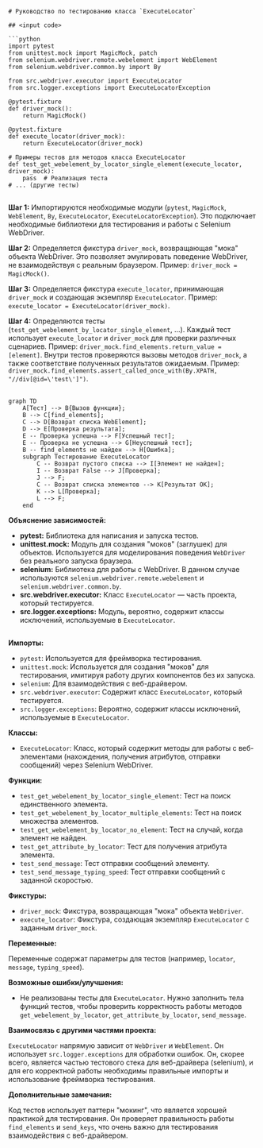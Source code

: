 ```MD
# Руководство по тестированию класса `ExecuteLocator`

## <input code>

```python
import pytest
from unittest.mock import MagicMock, patch
from selenium.webdriver.remote.webelement import WebElement
from selenium.webdriver.common.by import By

from src.webdriver.executor import ExecuteLocator
from src.logger.exceptions import ExecuteLocatorException

@pytest.fixture
def driver_mock():
    return MagicMock()

@pytest.fixture
def execute_locator(driver_mock):
    return ExecuteLocator(driver_mock)

# Примеры тестов для методов класса ExecuteLocator
def test_get_webelement_by_locator_single_element(execute_locator, driver_mock):
    pass  # Реализация теста
# ... (другие тесты)
```

## <algorithm>

**Шаг 1:** Импортируются необходимые модули (`pytest`, `MagicMock`, `WebElement`, `By`, `ExecuteLocator`, `ExecuteLocatorException`).  Это подключает необходимые библиотеки для тестирования и работы с Selenium WebDriver.

**Шаг 2:** Определяется фикстура `driver_mock`, возвращающая "мока" объекта WebDriver. Это позволяет эмулировать поведение WebDriver, не взаимодействуя с реальным браузером. Пример: `driver_mock = MagicMock()`.

**Шаг 3:** Определяется фикстура `execute_locator`, принимающая `driver_mock` и создающая экземпляр `ExecuteLocator`. Пример: `execute_locator = ExecuteLocator(driver_mock)`.

**Шаг 4:** Определяются тесты (`test_get_webelement_by_locator_single_element`, ...). Каждый тест использует `execute_locator` и `driver_mock` для проверки различных сценариев. Пример: `driver_mock.find_elements.return_value = [element]`.  Внутри тестов проверяются вызовы методов `driver_mock`, а также соответствие полученных результатов ожидаемым. Пример: `driver_mock.find_elements.assert_called_once_with(By.XPATH, "//div[@id=\'test\']")`.


## <mermaid>

```mermaid
graph TD
    A[Тест] --> B{Вызов функции};
    B --> C[find_elements];
    C --> D[Возврат списка WebElement];
    D --> E[Проверка результата];
    E -- Проверка успешна --> F[Успешный тест];
    E -- Проверка не успешна --> G[Неуспешный тест];
    B -- find_elements не найден --> H[Ошибка];
    subgraph Тестирование ExecuteLocator
        C -- Возврат пустого списка --> I[Элемент не найден];
        I -- Возврат False --> J[Проверка];
        J --> F;
        C -- Возврат списка элементов --> K[Результат OK];
        K --> L[Проверка];
        L --> F;
    end
```

**Объяснение зависимостей:**

* **pytest:**  Библиотека для написания и запуска тестов.
* **unittest.mock:**  Модуль для создания "моков" (заглушек) для объектов. Используется для моделирования поведения `WebDriver` без реального запуска браузера.
* **selenium:** Библиотека для работы с WebDriver. В данном случае используются `selenium.webdriver.remote.webelement` и `selenium.webdriver.common.by`.
* **src.webdriver.executor:**  Класс `ExecuteLocator` — часть проекта, который тестируется.
* **src.logger.exceptions:** Модуль, вероятно, содержит классы исключений, используемые в `ExecuteLocator`.

## <explanation>

**Импорты:**

* `pytest`: Используется для фреймворка тестирования.
* `unittest.mock`: Используется для создания "моков" для тестирования, имитируя работу других компонентов без их запуска.
* `selenium`:  Для взаимодействия с веб-драйвером.
* `src.webdriver.executor`: Содержит класс `ExecuteLocator`, который тестируется.
* `src.logger.exceptions`: Вероятно, содержит классы исключений, используемые в `ExecuteLocator`.

**Классы:**

* `ExecuteLocator`: Класс, который содержит методы для работы с веб-элементами (нахождения, получения атрибутов, отправки сообщений) через Selenium WebDriver.

**Функции:**

* `test_get_webelement_by_locator_single_element`:  Тест на поиск единственного элемента.
* `test_get_webelement_by_locator_multiple_elements`: Тест на поиск множества элементов.
* `test_get_webelement_by_locator_no_element`: Тест на случай, когда элемент не найден.
* `test_get_attribute_by_locator`: Тест для получения атрибута элемента.
* `test_send_message`: Тест отправки сообщений элементу.
* `test_send_message_typing_speed`: Тест отправки сообщений с заданной скоростью.


**Фикстуры:**

* `driver_mock`:  Фикстура, возвращающая "мока" объекта `WebDriver`.
* `execute_locator`: Фикстура, создающая экземпляр `ExecuteLocator` с заданным `driver_mock`.

**Переменные:**

Переменные содержат параметры для тестов (например, `locator`, `message`, `typing_speed`).


**Возможные ошибки/улучшения:**

* Не реализованы тесты для `ExecuteLocator`.  Нужно заполнить тела функций тестов, чтобы проверить корректность работы методов `get_webelement_by_locator`, `get_attribute_by_locator`, `send_message`.

**Взаимосвязь с другими частями проекта:**

`ExecuteLocator` напрямую зависит от `WebDriver` и `WebElement`.  Он использует `src.logger.exceptions` для обработки ошибок.  Он, скорее всего, является частью  тестового стека для веб-драйвера (selenium), и для его корректной работы необходимы правильные импорты и использование фреймворка тестирования.


**Дополнительные замечания:**

Код тестов использует паттерн "мокинг", что является хорошей практикой для тестирования. Он проверяет правильность работы `find_elements` и `send_keys`, что очень важно для тестирования взаимодействия с веб-драйвером.
